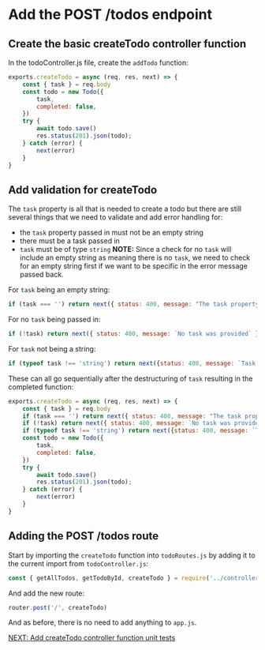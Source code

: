 # Add the POST /todos endpoint

## Create the basic createTodo controller function

In the todoController.js file, create the `addTodo` function:
```javascript
exports.createTodo = async (req, res, next) => {
    const { task } = req.body
    const todo = new Todo({
        task,
        completed: false,
    })
    try {
        await todo.save()
        res.status(201).json(todo);
    } catch (error) {
        next(error)
    }
}
```

## Add validation for createTodo

The `task` property is all that is needed to create a todo but there are still several things that we need to validate and add error handling for:
- the `task` property passed in must not be an empty string
- there must be a task passed in
- `task` must be of type `string`
**NOTE:** Since a check for no `task` will include an empty string as meaning there is no `task`, we need to check for an empty string first if we want to be specific in the error message passed back.

For `task` being an empty string:
```javascript
if (task === '') return next({ status: 400, message: "The task property cannot be an empty string" })
```

For no `task` being passed in:
```javascript
if (!task) return next({ status: 400, message: `No task was provided` })
```

For `task` not being a string:
```javascript
if (typeof task !== 'string') return next({status: 400, message: `Task must be a string but type ${typeof(task)} was given`})
```

These can all go sequentially after the destructuring of `task` resulting in the completed function:

```javascript
exports.createTodo = async (req, res, next) => {
    const { task } = req.body
    if (task === '') return next({ status: 400, message: "The task property cannot be an empty string" })
    if (!task) return next({ status: 400, message: `No task was provided` })
    if (typeof task !== 'string') return next({status: 400, message: `Task must be a string but type ${typeof(task)} was given`})
    const todo = new Todo({
        task,
        completed: false,
    })
    try {
        await todo.save()
        res.status(201).json(todo);
    } catch (error) {
        next(error)
    }
}
```

## Adding the POST /todos route

Start by importing the `createTodo` function into `todoRoutes.js` by adding it to the current import from `todoController.js`:

```javascript
const { getAllTodos, getTodoById, createTodo } = require('../controllers/todoController')
```

And add the new route:

```javascript
router.post('/', createTodo)
```

And as before, there is no need to add anything to `app.js`.

[NEXT: Add createTodo controller function unit tests](4b_createTodo_unitTests)

